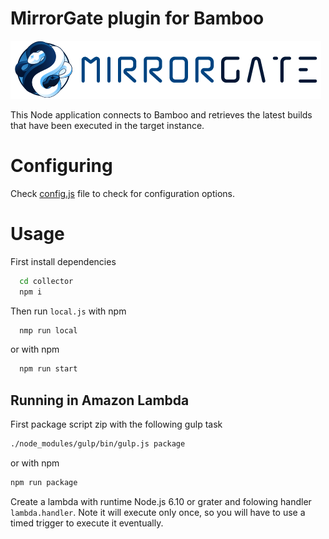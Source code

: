 # MirrorGate plugin for Bamboo

![MirrorGate](./media/images/logo-ae.png)


This Node application connects to Bamboo and retrieves the latest builds that have been executed in the target instance.


# Configuring

Check [config.js](./collector/config/config.json) file to check for configuration options.

# Usage

First install dependencies

```sh
  cd collector
  npm i
```

Then run `local.js` with npm

```sh
  nmp run local
```

or with npm

```sh
  npm run start
```

## Running in Amazon Lambda

First package script zip with the following gulp task

```sh
./node_modules/gulp/bin/gulp.js package
```
or with npm

```sh
npm run package
```

Create a lambda with runtime Node.js 6.10 or grater and folowing handler `lambda.handler`. Note it will execute only once, so you will have to use a timed trigger to execute it eventually.
